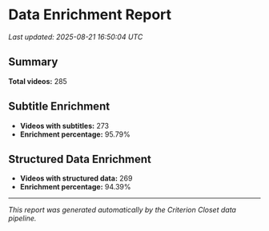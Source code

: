 # Data Enrichment Report

*Last updated: 2025-08-21 16:50:04 UTC*

## Summary

**Total videos:** 285

## Subtitle Enrichment

- **Videos with subtitles:** 273
- **Enrichment percentage:** 95.79%

## Structured Data Enrichment

- **Videos with structured data:** 269
- **Enrichment percentage:** 94.39%

---

*This report was generated automatically by the Criterion Closet data pipeline.*
